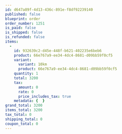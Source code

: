 ```yaml
---
id: d647a89f-4d13-436c-891e-f8df92239140
published: false
blueprint: order
order_number: 1251
is_paid: false
is_shipped: false
is_refunded: false
items:
  -
    id: 932639c2-d45e-448f-b621-402235e6beb6
    product: 66e767a9-ee34-4dc4-8681-d09bb59f0cf5
    variant:
      variant: 10km
      product: 66e767a9-ee34-4dc4-8681-d09bb59f0cf5
    quantity: 1
    total: 3200
    tax:
      amount: 0
      rate: 0
      price_includes_tax: true
    metadata: {  }
grand_total: 3200
items_total: 3200
tax_total: 0
shipping_total: 0
coupon_total: 0
---
```


